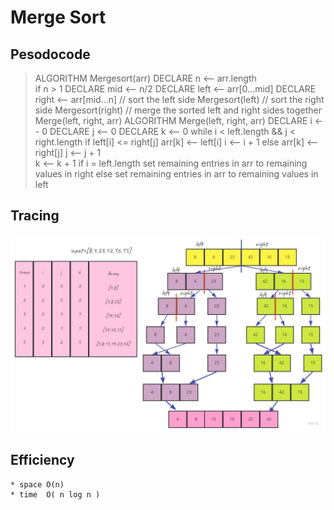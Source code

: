 # Merge Sort

## Pesodocode 


>ALGORITHM Mergesort(arr)
    DECLARE n <-- arr.length     
    if n > 1
      DECLARE mid <-- n/2
      DECLARE left <-- arr[0...mid]
      DECLARE right <-- arr[mid...n]
      // sort the left side
      Mergesort(left)
      // sort the right side
      Mergesort(right)
      // merge the sorted left and right sides together
      Merge(left, right, arr)
ALGORITHM Merge(left, right, arr)
    DECLARE i <-- 0
    DECLARE j <-- 0
    DECLARE k <-- 0
    while i < left.length && j < right.length
        if left[i] <= right[j]
            arr[k] <-- left[i]
            i <-- i + 1
        else
            arr[k] <-- right[j]
            j <-- j + 1      
        k <-- k + 1
    if i = left.length
       set remaining entries in arr to remaining values in right
    else
       set remaining entries in arr to remaining values in left


## Tracing

![img](blog.jpg)


## Efficiency
    * space O(n)
    * time  O( n log n )


